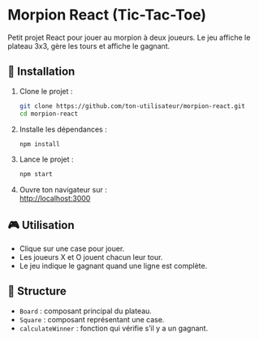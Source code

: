 # Morpion React (Tic-Tac-Toe)

Petit projet React pour jouer au morpion à deux joueurs. Le jeu affiche le plateau 3x3, gère les tours et affiche le gagnant.

## 🚀 Installation

1. Clone le projet :

   ```bash
   git clone https://github.com/ton-utilisateur/morpion-react.git
   cd morpion-react
   ```

2. Installe les dépendances :

   ```bash
   npm install
   ```

3. Lance le projet :

   ```bash
   npm start
   ```

4. Ouvre ton navigateur sur :  
   [http://localhost:3000](http://localhost:3000)

## 🎮 Utilisation

- Clique sur une case pour jouer.
- Les joueurs X et O jouent chacun leur tour.
- Le jeu indique le gagnant quand une ligne est complète.

## 📁 Structure

- `Board` : composant principal du plateau.
- `Square` : composant représentant une case.
- `calculateWinner` : fonction qui vérifie s’il y a un gagnant.
